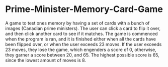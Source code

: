 # Prime-Minister-Memory-Card-Game
A game to test ones memory by having a set of cards with a bunch of images (Canadian prime ministers). The user can click a card to flip it over, and then click another card to see if it matches.
The game is commenced when the program is ran, and it is finished either when all the
cards have been flipped over, or when the user exceeds 23 moves. If the user exceeds 23 moves, they lose the game, which engenders a score of 0,
otherwise, they garner a score between 20, and 65. The highest possible score is 65, since the lowest amount of moves is 8.
